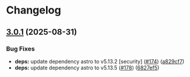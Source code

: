 # Changelog

## [3.0.1](https://github.com/catppuccin/unocss/compare/v3.0.0...v3.0.1) (2025-08-31)


### Bug Fixes

* **deps:** update dependency astro to v5.13.2 [security] ([#174](https://github.com/catppuccin/unocss/issues/174)) ([a829cf7](https://github.com/catppuccin/unocss/commit/a829cf79f358380a7e63a3005a5fb9b6d28a4a0a))
* **deps:** update dependency astro to v5.13.5 ([#178](https://github.com/catppuccin/unocss/issues/178)) ([6827ef5](https://github.com/catppuccin/unocss/commit/6827ef548661a1552d66914de92bd6c7b4cff74e))
